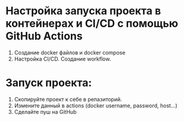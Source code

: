 #  Настройка запуска проекта в контейнерах и CI/CD с помощью GitHub Actions

1. Создание docker файлов и docker compose
2. Настройка CI/CD. Создание workflow.

# Запуск проекта:
1. Скопируйте проект к себе в репазиторий.
2. Измените данный в actions (docker username, password, host...)
3. Сделайте пуш на GitHub
